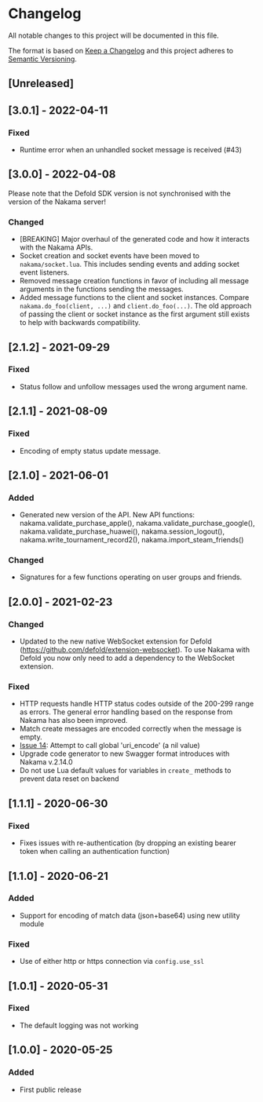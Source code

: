 # Changelog

All notable changes to this project will be documented in this file.

The format is based on [Keep a Changelog](http://keepachangelog.com/en/1.0.0/)
and this project adheres to [Semantic Versioning](http://semver.org/spec/v2.0.0.html).

## [Unreleased]


## [3.0.1] - 2022-04-11
### Fixed
- Runtime error when an unhandled socket message is received (#43)


## [3.0.0] - 2022-04-08
Please note that the Defold SDK version is not synchronised with the version of the Nakama server!

### Changed
- [BREAKING] Major overhaul of the generated code and how it interacts with the Nakama APIs.
- Socket creation and socket events have been moved to `nakama/socket.lua`. This includes sending events and adding socket event listeners.
- Removed message creation functions in favor of including all message arguments in the functions sending the messages.
- Added message functions to the client and socket instances. Compare `nakama.do_foo(client, ...)` and `client.do_foo(...)`. The old approach of passing the client or socket instance as the first argument still exists to help with backwards compatibility.


## [2.1.2] - 2021-09-29
### Fixed
- Status follow and unfollow messages used the wrong argument name.


## [2.1.1] - 2021-08-09
### Fixed
- Encoding of empty status update message.


## [2.1.0] - 2021-06-01
### Added
- Generated new version of the API. New API functions: nakama.validate_purchase_apple(), nakama.validate_purchase_google(), nakama.validate_purchase_huawei(), nakama.session_logout(), nakama.write_tournament_record2(), nakama.import_steam_friends()

### Changed
- Signatures for a few functions operating on user groups and friends.


## [2.0.0] - 2021-02-23
### Changed
- Updated to the new native WebSocket extension for Defold (https://github.com/defold/extension-websocket). To use Nakama with Defold you now only need to add a dependency to the WebSocket extension.

### Fixed
- HTTP requests handle HTTP status codes outside of the 200-299 range as errors. The general error handling based on the response from Nakama has also been improved.
- Match create messages are encoded correctly when the message is empty.
- [Issue 14](https://github.com/heroiclabs/nakama-defold/issues/14): Attempt to call global 'uri_encode' (a nil value)
- Upgrade code generator to new Swagger format introduces with Nakama v.2.14.0
- Do not use Lua default values for variables in `create_` methods to prevent data reset on backend


## [1.1.1] - 2020-06-30
### Fixed
- Fixes issues with re-authentication (by dropping an existing bearer token when calling an authentication function)


## [1.1.0] - 2020-06-21
### Added
- Support for encoding of match data (json+base64) using new utility module

### Fixed
- Use of either http or https connection via `config.use_ssl`


## [1.0.1] - 2020-05-31
### Fixed
- The default logging was not working


## [1.0.0] - 2020-05-25
### Added
- First public release
